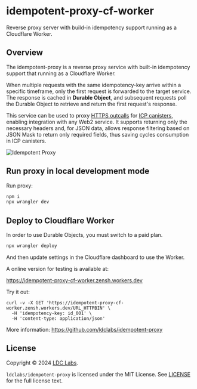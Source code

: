 # idempotent-proxy-cf-worker
Reverse proxy server with build-in idempotency support running as a Cloudflare Worker.

## Overview

The idempotent-proxy is a reverse proxy service with built-in idempotency support that running as a Cloudflare Worker.

When multiple requests with the same idempotency-key arrive within a specific timeframe, only the first request is forwarded to the target service. The response is cached in **Durable Object**, and subsequent requests poll the Durable Object to retrieve and return the first request's response.

This service can be used to proxy [HTTPS outcalls](https://internetcomputer.org/docs/current/developer-docs/smart-contracts/advanced-features/https-outcalls/https-outcalls-overview) for [ICP canisters](https://internetcomputer.org/docs/current/developer-docs/smart-contracts/overview/introduction), enabling integration with any Web2 service. It supports returning only the necessary headers and, for JSON data, allows response filtering based on JSON Mask to return only required fields, thus saving cycles consumption in ICP canisters.

![Idempotent Proxy](./idempotent-proxy.png)

## Run proxy in local development mode

Run proxy:
```bash
npm i
npx wrangler dev
```

## Deploy to Cloudflare Worker

In order to use Durable Objects, you must switch to a paid plan.

```bash
npx wrangler deploy
```

And then update settings in the Cloudflare dashboard to use the Worker.

A online version for testing is available at:

https://idempotent-proxy-cf-worker.zensh.workers.dev

Try it out:
```
curl -v -X GET 'https://idempotent-proxy-cf-worker.zensh.workers.dev/URL_HTTPBIN' \
  -H 'idempotency-key: id_001' \
  -H 'content-type: application/json'
```

More information: https://github.com/ldclabs/idempotent-proxy

## License
Copyright © 2024 [LDC Labs](https://github.com/ldclabs).

`ldclabs/idempotent-proxy` is licensed under the MIT License. See [LICENSE](../../LICENSE-MIT) for the full license text.